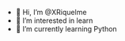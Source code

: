 - 👋 Hi, I’m @XRiquelme
- 👀 I’m interested in learn
- 🌱 I’m currently learning Python

<!---
XRiquelme/XRiquelme is a ✨ special ✨ repository because its `README.md` (this file) appears on your GitHub profile.
You can click the Preview link to take a look at your changes.
--->
